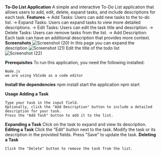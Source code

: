 **To-Do List Application**
   A simple and interactive To-Do List application that allows users to add, edit, delete, expand tasks, and include descriptions for each task.
**Features**
    ->  Add Tasks: Users can add new tasks to the to-do list.
    ->  Expand Tasks: Users can expand tasks to view more detailed descriptions.
    ->  Edit Tasks: Users can edit the task title and description.
    ->  Delete Tasks: Users can remove tasks from the list.
    ->  Add Description: Each task can have an additional description that provides more context.
**Screenshots**
![Screenshot (20)](https://github.com/user-attachments/assets/7cb1ab1c-2cfc-43dc-9766-c675e4373561)
In this page you can expand the description
![Screenshot (21)](https://github.com/user-attachments/assets/ba24973c-423c-4287-af9f-799eae04f741)
Edit the title of the todo list 
![Screenshot (22)](https://github.com/user-attachments/assets/256fbc7a-0c10-4fb2-939f-e8387c97e9fd)

**Prerequisites**
To run this application, you need the following installed:

    Node.js
    we are using VSCode as a code editor
**Install the dependencies**
npm install
start the application
npm start

**Usage**
**Adding a Task**

    Type your task in the input field.
    Optionally, click the "Add Description" button to include a detailed description for your task.
    Press the "Add Task" button to add it to the list.
**Expanding a Task**
    Click on the task to expand and view its description.
**Editing a Task**
    Click the "Edit" button next to the task.
    Modify the task or its description in the provided fields.
    Press "Save" to update the task.
**Deleting a Task**

    Click the "Delete" button to remove the task from the list.
